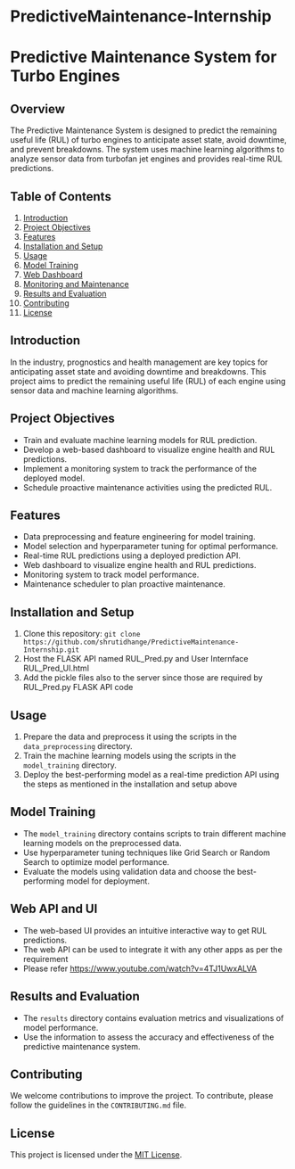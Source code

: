# PredictiveMaintenance-Internship

# Predictive Maintenance System for Turbo Engines

## Overview

The Predictive Maintenance System is designed to predict the remaining useful life (RUL) of turbo engines to anticipate asset state, avoid downtime, and prevent breakdowns. The system uses machine learning algorithms to analyze sensor data from turbofan jet engines and provides real-time RUL predictions.

## Table of Contents
1. [Introduction](#introduction)
2. [Project Objectives](#project-objectives)
3. [Features](#features)
4. [Installation and Setup](#installation-and-setup)
5. [Usage](#usage)
6. [Model Training](#model-training)
7. [Web Dashboard](#web-dashboard)
8. [Monitoring and Maintenance](#monitoring-and-maintenance)
9. [Results and Evaluation](#results-and-evaluation)
10. [Contributing](#contributing)
11. [License](#license)

## Introduction

In the industry, prognostics and health management are key topics for anticipating asset state and avoiding downtime and breakdowns. This project aims to predict the remaining useful life (RUL) of each engine using sensor data and machine learning algorithms.

## Project Objectives

- Train and evaluate machine learning models for RUL prediction.
- Develop a web-based dashboard to visualize engine health and RUL predictions.
- Implement a monitoring system to track the performance of the deployed model.
- Schedule proactive maintenance activities using the predicted RUL.

## Features

- Data preprocessing and feature engineering for model training.
- Model selection and hyperparameter tuning for optimal performance.
- Real-time RUL predictions using a deployed prediction API.
- Web dashboard to visualize engine health and RUL predictions.
- Monitoring system to track model performance.
- Maintenance scheduler to plan proactive maintenance.

## Installation and Setup

1. Clone this repository: `git clone https://github.com/shrutidhange/PredictiveMaintenance-Internship.git`
2. Host the FLASK API named RUL_Pred.py and User Internface RUL_Pred_UI.html
3. Add the pickle files also to the server since those are required by RUL_Pred.py FLASK API code

## Usage

1. Prepare the data and preprocess it using the scripts in the `data_preprocessing` directory.
2. Train the machine learning models using the scripts in the `model_training` directory.
3. Deploy the best-performing model as a real-time prediction API using the steps as mentioned in the installation and setup above

## Model Training

- The `model_training` directory contains scripts to train different machine learning models on the preprocessed data.
- Use hyperparameter tuning techniques like Grid Search or Random Search to optimize model performance.
- Evaluate the models using validation data and choose the best-performing model for deployment.

## Web API and UI

- The web-based UI provides an intuitive interactive way to get RUL predictions.
- The web API can be used to integrate it with any other apps as per the requirement
- Please refer https://www.youtube.com/watch?v=4TJ1UwxALVA

## Results and Evaluation

- The `results` directory contains evaluation metrics and visualizations of model performance.
- Use the information to assess the accuracy and effectiveness of the predictive maintenance system.

## Contributing

We welcome contributions to improve the project. To contribute, please follow the guidelines in the `CONTRIBUTING.md` file.

## License

This project is licensed under the [MIT License](LICENSE).

